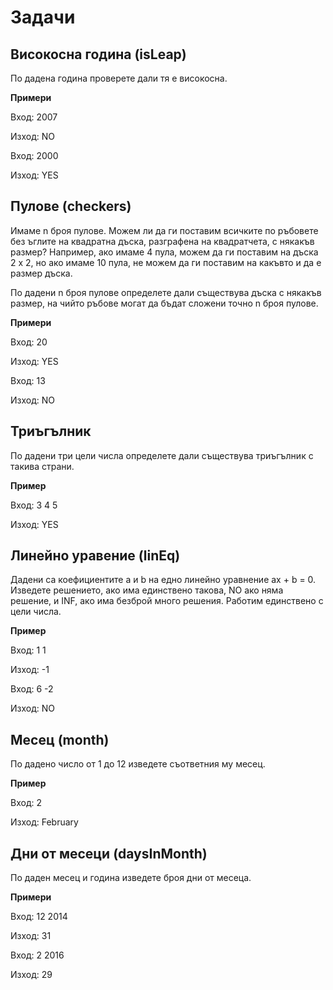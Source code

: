 # Задачи

## Високосна година (isLeap)

По дадена година проверете дали тя е високосна.

**Примери**

Вход: 2007

Изход: NO

Вход: 2000

Изход: YES
## Пулове (checkers)

Имаме n броя пулове. Можем ли да ги поставим всичките по ръбовете без ъглите на квадратна дъска, разграфена на квадратчета, с някакъв размер? Например, ако имаме 4 пула, можем да ги поставим на дъска 2 х 2, но ако имаме 10 пула, не можем да ги поставим на какъвто и да е размер дъска.

По дадени n броя пулове определете дали съществува дъска с някакъв размер, на чийто ръбове могат да бъдат сложени точно n броя пулове.

**Примери**

Вход: 20

Изход: YES

Вход: 13

Изход: NO

## Триъгълник

По дадени три цели числа определете дали съществува триъгълник с такива страни.

**Пример**

Вход: 3 4 5

Изход: YES

## Линейно уравение (linEq)

Дадени са коефициентите a и b на едно линейно уравнение ax + b = 0. Изведете решението, ако има единствено такова, NO ако няма решение, и INF, ако има безброй много решения. Работим единствено с цели числа.

**Пример**

Вход: 1 1

Изход: -1

Вход: 6 -2

Изход: NO

## Месец (month)

По дадено число от 1 до 12 изведете съответния му месец.

**Пример**

Вход: 2

Изход: February


## Дни от месеци (daysInMonth)

По даден месец и година изведете броя дни от месеца.

**Примери**

Вход: 12 2014

Изход: 31

Вход: 2 2016

Изход: 29